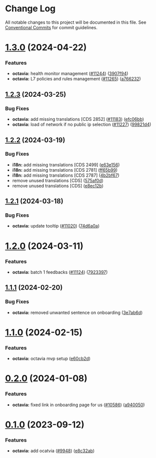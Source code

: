 # Change Log

All notable changes to this project will be documented in this file.
See [Conventional Commits](https://conventionalcommits.org) for commit guidelines.

# [1.3.0](https://github.com/ovh/manager/compare/@ovh-ux/manager-octavia-load-balancer@1.2.3...@ovh-ux/manager-octavia-load-balancer@1.3.0) (2024-04-22)


### Features

* **octavia:** health monitor management ([#11244](https://github.com/ovh/manager/issues/11244)) ([3907f94](https://github.com/ovh/manager/commit/3907f94df018b6e6b2926da183593d4b24289c8d))
* **octavia:** L7 policies and rules management ([#11265](https://github.com/ovh/manager/issues/11265)) ([a766232](https://github.com/ovh/manager/commit/a766232f2411c0b4691d2e9a3b7792457e5f15ab))





## [1.2.3](https://github.com/ovh/manager/compare/@ovh-ux/manager-octavia-load-balancer@1.2.2...@ovh-ux/manager-octavia-load-balancer@1.2.3) (2024-03-25)


### Bug Fixes

* **octavia:** add missing translations [CDS 2852] ([#11183](https://github.com/ovh/manager/issues/11183)) ([efc06bb](https://github.com/ovh/manager/commit/efc06bbeb53b39a197a9e129f6707e565306abef))
* **octavia:** load of network if no public ip selection ([#11227](https://github.com/ovh/manager/issues/11227)) ([99821d4](https://github.com/ovh/manager/commit/99821d407a7dda1ff03b7c44a77e33fc87b8f2c9))





## [1.2.2](https://github.com/ovh/manager/compare/@ovh-ux/manager-octavia-load-balancer@1.2.1...@ovh-ux/manager-octavia-load-balancer@1.2.2) (2024-03-19)


### Bug Fixes

* **i18n:** add missing translations [CDS 2499] ([e63e156](https://github.com/ovh/manager/commit/e63e156278fb697ad3913b28170d75fbf9ab21cb))
* **i18n:** add missing translations [CDS 2781] ([ff65b99](https://github.com/ovh/manager/commit/ff65b992cf3bcb7419b0c82550e04c0ef78febf0))
* **i18n:** add missing translations [CDS 2787] ([4b2bf67](https://github.com/ovh/manager/commit/4b2bf67e10db69494c9bc3406818e0f709e60473))
* remove unused translations [CDS] ([575af0d](https://github.com/ovh/manager/commit/575af0de1dffe3b949198d516ef0e4b85f44302e))
* remove unused translations [CDS] ([e8ec12b](https://github.com/ovh/manager/commit/e8ec12b34377b5c809d369d95c60b7aa2468a226))





## [1.2.1](https://github.com/ovh/manager/compare/@ovh-ux/manager-octavia-load-balancer@1.2.0...@ovh-ux/manager-octavia-load-balancer@1.2.1) (2024-03-18)


### Bug Fixes

* **octavia:** update tooltip ([#11020](https://github.com/ovh/manager/issues/11020)) ([74d6a0a](https://github.com/ovh/manager/commit/74d6a0a072cda02292067bcd5c34fe44f4ac6e5b))





# [1.2.0](https://github.com/ovh/manager/compare/@ovh-ux/manager-octavia-load-balancer@1.1.1...@ovh-ux/manager-octavia-load-balancer@1.2.0) (2024-03-11)


### Features

* **octavia:** batch 1 feedbacks ([#11124](https://github.com/ovh/manager/issues/11124)) ([7923397](https://github.com/ovh/manager/commit/792339781345a51448ee45b1899d72b82f15ee4d))





## [1.1.1](https://github.com/ovh/manager/compare/@ovh-ux/manager-octavia-load-balancer@1.1.0...@ovh-ux/manager-octavia-load-balancer@1.1.1) (2024-02-20)


### Bug Fixes

* **octavia:** removed unwanted sentence on onboarding ([3e7ab6d](https://github.com/ovh/manager/commit/3e7ab6dd8f79b097cb68b90a10f981a7f98aa7b4))





# [1.1.0](https://github.com/ovh/manager/compare/@ovh-ux/manager-octavia-load-balancer@1.0.0...@ovh-ux/manager-octavia-load-balancer@1.1.0) (2024-02-15)


### Features

* **octavia:** octavia mvp setup ([e60cb2d](https://github.com/ovh/manager/commit/e60cb2d4bff27616b5f37d64334816105a830e8f))





# [0.2.0](https://github.com/ovh/manager/compare/@ovh-ux/manager-octavia-load-balancer@0.1.0...@ovh-ux/manager-octavia-load-balancer@0.2.0) (2024-01-08)


### Features

* **octavia:** fixed link in onboarding page for us ([#10586](https://github.com/ovh/manager/issues/10586)) ([a940050](https://github.com/ovh/manager/commit/a9400504707961a69d63ca56775d4775dc90fa86))





# [0.1.0](https://github.com/ovh/manager/compare/@ovh-ux/manager-octavia-load-balancer@0.0.0...@ovh-ux/manager-octavia-load-balancer@0.1.0) (2023-09-12)


### Features

* **octavia:** add ocatvia  ([#9948](https://github.com/ovh/manager/issues/9948)) ([e8c32ab](https://github.com/ovh/manager/commit/e8c32ab29c65496b251ef008418e04f543c5f46e))
